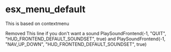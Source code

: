 # esx_menu_default
This is based on contextmenu

Removed This line if you don't want a sound
PlaySoundFrontend(-1, "QUIT", "HUD_FRONTEND_DEFAULT_SOUNDSET", true) and PlaySoundFrontend(-1, "NAV_UP_DOWN", "HUD_FRONTEND_DEFAULT_SOUNDSET", true)
